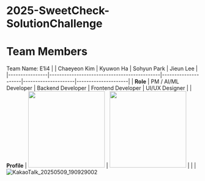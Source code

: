 # 2025-SweetCheck-SolutionChallenge


# Team Members
Team Name: E1i4
|                | Chaeyeon Kim                               | Kyuwon Ha          | Sohyun Park        | Jieun Lee          |
|----------------|---------------------------------------------|---------------------|---------------------|---------------------|
| **Role**       | PM / AI/ML Developer                        | Backend Developer   | Frontend Developer  | UI/UX Designer      |
| **Profile**    | <img src="https://github.com/user-attachments/assets/1b405a16-0ac9-4d6a-92e9-a196e61303e5" width="200"/> |     <img src ="https://github.com/user-attachments/assets/74f48c3a-55be-45ab-811e-807d969d086e" width="200"/>                    |                     |                     |
![KakaoTalk_20250509_190929002](https://github.com/user-attachments/assets/d2777386-47bb-4bab-8a81-faeed6969378)
